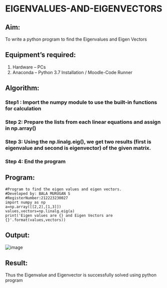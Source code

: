 # EIGENVALUES-AND-EIGENVECTORS
## Aim:
To write a python program to find the Eigenvalues and Eigen Vectors
## Equipment’s required:
1. 	Hardware – PCs
2. 	Anaconda – Python 3.7 Installation / Moodle-Code Runner
## Algorithm:
### Step1 : Import the numpy module to use the built-in functions for calculation
### Step 2: Prepare the lists from each linear equations and assign in np.array()
### Step 3: Using the np.linalg.eig(),  we get two results (first is eigenvalue and second is eigenvector) of the given matrix.
### Step 4: End the program
## Program:
```
#Program to find the eigen values and eigen vectors.
#Developed by: BALA MURUGAN S
#RegisterNumber:212223230027
import numpy as np
a=np.array([[2,2],[1,3]])
values,vectors=np.linalg.eig(a)
print('Eigen values are {} and Eigen Vectors are {}'.format(values,vectors))
```
## Output:
![image](https://github.com/bala23005271/EIGENVALUES-AND-EIGENVECTORS/assets/155039753/1aa31cb2-beed-4c4e-98e3-ebed0c13676b)

## Result:
Thus the Eigenvalue and Eigenvector is successfully solved using python program
